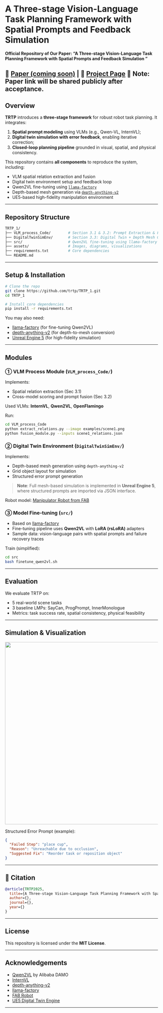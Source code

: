 #  A Three-stage Vision-Language Task Planning Framework with Spatial Prompts and Feedback Simulation

**Official Repository of Our Paper: “A Three-stage Vision-Language Task Planning Framework with Spatial Prompts and Feedback Simulation
”**

📄 [Paper (coming soon)]() | 🔗 [Project Page](https://trtp.github.io/)
📌 Note: Paper link will be shared publicly after acceptance.
---

##  Overview

**TRTP** introduces a **three-stage framework** for robust robot task planning. It integrates:
1.  **Spatial prompt modeling** using VLMs (e.g., Qwen-VL, InternVL);
2.  **Digital twin simulation with error feedback**, enabling iterative correction;
3.  **Closed-loop planning pipeline** grounded in visual, spatial, and physical consistency.

This repository contains **all components** to reproduce the system, including:
- VLM spatial relation extraction and fusion
- Digital twin environment setup and feedback loop
- Qwen2VL fine-tuning using [`llama-factory`](https://github.com/hiyouga/llama-factory)
- Depth-based mesh generation via [`depth-anything-v2`](https://github.com/isl-org/DPT)
- UE5-based high-fidelity manipulation environment

---

##  Repository Structure

```bash
TRTP_1/
├── VLM_process_Code/        # Section 3.1 & 3.2: Prompt Extraction & Fusion
├── DigitalTwinSimEnv/       # Section 3.3: Digital Twin + Depth Mesh Generation
├── src/                     # Qwen2VL fine-tuning using llama-factory (LoRA)
├── assets/                  # Images, diagrams, visualizations
├── requirements.txt         # Core dependencies
└── README.md
```

---

##  Setup & Installation

```bash
# Clone the repo
git clone https://github.com/trtp/TRTP_1.git
cd TRTP_1

# Install core dependencies
pip install -r requirements.txt
```

You may also need:
- [llama-factory](https://github.com/hiyouga/llama-factory) (for fine-tuning Qwen2VL)
- [depth-anything-v2](https://github.com/isl-org/DPT) (for depth-to-mesh conversion)
- [Unreal Engine 5](https://www.unrealengine.com/) (for high-fidelity simulation)

---

##  Modules

### ① VLM Process Module (`VLM_process_Code/`)

Implements:
- Spatial relation extraction (Sec 3.1)
- Cross-model scoring and prompt fusion (Sec 3.2)

Used VLMs: **InternVL**, **Qwen2VL**, **OpenFlamingo**

Run:
```bash
cd VLM_process_Code
python extract_relations.py --image examples/scene1.png
python fusion_module.py --inputs scene1_relations.json
```

### ② Digital Twin Environment (`DigitalTwinSimEnv/`)

Implements:
- Depth-based mesh generation using `depth-anything-v2`
- Grid object layout for simulation
- Structured error prompt generation

> **Note**: Full mesh-based simulation is implemented in **Unreal Engine 5**, where structured prompts are imported via JSON interface.

Robot model: [Manipulator Robot from FAB](https://www.fab.com/zh-cn/listings/65192c8a-b0e0-4e8d-8a9c-f2f8b7185f27)

### ③ Model Fine-tuning (`src/`)

- Based on [llama-factory](https://github.com/hiyouga/llama-factory)
- Fine-tuning pipeline uses **Qwen2VL** with **LoRA (rsLoRA)** adapters
- Sample data: vision-language pairs with spatial prompts and failure recovery traces

Train (simplified):

```bash
cd src
bash finetune_qwen2vl.sh
```

---

##  Evaluation

We evaluate TRTP on:
- 5 real-world scene tasks
- 3 baseline LMPs: SayCan, ProgPrompt, InnerMonologue
- Metrics: task success rate, spatial consistency, physical feasibility


---

##  Simulation & Visualization

<p align="center"><img src="assets/trtp_sim_loop.gif" width="600"></p>

Structured Error Prompt (example):

```json
{
  "Failed Step": "place cup",
  "Reason": "Unreachable due to occlusion",
  "Suggested Fix": "Reorder task or reposition object"
}
```

---

## 📌 Citation

```bibtex
@article{TRTP2025,
  title={A Three-stage Vision-Language Task Planning Framework with Spatial Prompts and Feedback Simulation},
  author={},
  journal={},
  year={}
}
```

---

##  License

This repository is licensed under the **MIT License**.

---

##  Acknowledgements

- [Qwen2VL](https://github.com/Qwen-VL) by Alibaba DAMO
- [InternVL](https://github.com/OpenGVLab/InternVL)
- [depth-anything-v2](https://github.com/isl-org/DPT)
- [llama-factory](https://github.com/hiyouga/llama-factory)
- [FAB Robot](https://www.fab.com/zh-cn/listings/65192c8a-b0e0-4e8d-8a9c-f2f8b7185f27)
- [UE5 Digital Twin Engine](https://www.unrealengine.com/)

---

